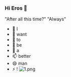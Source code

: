 ### Hi Eros 👋
"After all this time?"
"Always"
<!--
**Eroslone/Eroslone** is a ✨ _special_ ✨ repository because its `README.md` (this file) appears on your GitHub profile.

Here are some ideas to get you started:

- 🔭 I’m currently working on ...
- 🌱 I’m currently learning ...
- 👯 I’m looking to collaborate on ...
- 🤔 I’m looking for help with ...
- 💬 Ask me about ...
- 📫 How to reach me: ...
- 😄 Pronouns: ...
- ⚡ Fun fact: ...
-->

- 🔭 I
- 🌱 want
- 👯 to
- 🤔 be
- 💬 a
- 📫 better
- 😄 man
- ⚡ !
![1.png](https://pfmanage.ytshy.net/uploads/images/dangjian/202209/02/dj_1662097608_ZWeExN7PPG.png)
